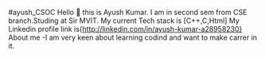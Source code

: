 #ayush_CSOC
Hello 👐 this is Ayush Kumar.
I am in second sem from CSE branch.Studing at Sir MVIT.
My current Tech stack is [C++,C,Html]
My Linkedin profile link is{http://linkedin.com/in/ayush-kumar-a28958230}
About me -I am very keen about learning codind and want to make carrer in it.
